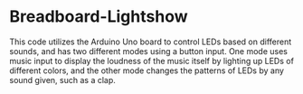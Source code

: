 # Breadboard-Lightshow
This code utilizes the Arduino Uno board to control LEDs based on different sounds, and has two different modes using a button input. One mode uses music input to display the loudness of the music itself by lighting up LEDs of different colors, and the other mode changes the patterns of LEDs by any sound given, such as a clap.

